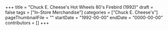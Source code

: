 +++
title = "Chuck E. Cheese's Hot Wheels 80's Firebird (1992)"
draft = false
tags = ["In-Store Merchandise"]
categories = ["Chuck E. Cheese's"]
pageThumbnailFile = ""
startDate = "1992-00-00"
endDate = "0000-00-00"
contributors = []
+++
